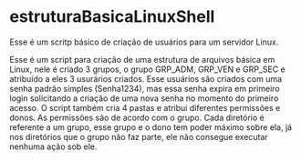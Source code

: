 # estruturaBasicaLinuxShell
Esse é um scritp básico de criação de usuários para um servidor Linux.

Esse é um script para criação de uma estrutura de arquivos básica em Linux, nele é criado 3 grupos, o grupo GRP_ADM, GRP_VEN e GRP_SEC e atribuído a eles 3 usurários criados. 
Esse usuários são criados com uma senha padrão simples (Senha1234), mas essa senha expira em primeiro login solicitando a criação de uma nova senha no momento do primeiro acesso.
O script também cria 4 pastas e atribui diferentes permissões e donos. As permissões são de acordo com o grupo.
Cada diretório é referente a um grupo, esse grupo e o dono tem poder máximo sobre ela, já nos diretórios que o grupo não faz parte, ele não consegue executar nenhuma ação sob ele.
